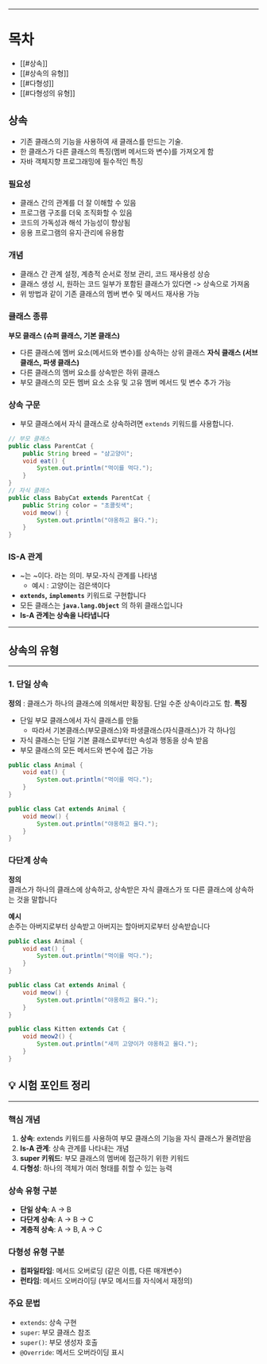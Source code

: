 
---
# 목차
- [[#상속]]
- [[#상속의 유형]]
- [[#다형성]]
- [[#다형성의 유형]]

## 상속
- 기존 클래스의 기능을 사용하여 새 클래스를 만드는 기술.
- 한 클래스가 다른 클래스의 특징(멤버 메서드와 변수)를 가져오게 함
- 자바 객체지향 프로그래밍에 필수적인 특징
### 필요성
- 클래스 간의 관계를 더 잘 이해할 수 있음
- 프로그램 구조를 더욱 조직화할 수 있음
- 코드의 가독성과 해석 가능성이 향상됨
- 응용 프로그램의 유지·관리에 유용함
### 개념
- 클래스 간 관계 설정, 계층적 순서로 정보 관리, 코드 재사용성 상승
- 클래스 생성 시, 원하는 코드 일부가 포함된 클래스가 있다면 -> 상속으로 가져옴
- 위 방법과 같이 기존 클래스의 멤버 변수 및 메서드 재사용 가능
### 클래스 종류
**부모 클래스 (슈퍼 클래스, 기본 클래스)**
- 다른 클래스에 멤버 요소(메서드와 변수)를 상속하는 상위 클래스
**자식 클래스 (서브클래스, 파생 클래스)**
- 다른 클래스의 멤버 요소를 상속받은 하위 클래스
- 부모 클래스의 모든 멤버 요소 소유 및 고유 멤버 메서드 및 변수 추가 가능
### 상속 구문
- 부모 클래스에서 자식 클래스로 상속하려면 `extends` 키워드를 사용합니다.
```java
// 부모 클래스 
public class ParentCat { 
	public String breed = "샴고양이"; 
	void eat() { 
		System.out.println("먹이를 먹다."); 
	} 
} 
// 자식 클래스 
public class BabyCat extends ParentCat { 
	public String color = "초콜릿색"; 
	void meow() { 
		System.out.println("야옹하고 울다."); 
	} 
}
```
### IS-A 관계
- ~는 ~이다. 라는 의미. 부모-자식 관계를 나타냄
	- 예시 : 고양이는 검은색이다
- **`extends`, `implements`** 키워드로 구현합니다
- 모든 클래스는 **`java.lang.Object`** 의 하위 클래스입니다
- **Is-A 관계는 상속을 나타냅니다**
---
## 상속의 유형
---
### 1. 단일 상속
**정의** : 클래스가 하나의 클래스에 의해서만 확장됨. 단일 수준 상속이라고도 함.
**특징** 
- 단일 부모 클래스에서 자식 클래스를 만듦
	- 따라서 기본클래스(부모클래스)와 파생클래스(자식클래스)가 각 하나임
- 자식 클래스는 단일 기본 클래스로부터만 속성과 행동을 상속 받음
- 부모 클래스의 모든 메서드와 변수에 접근 가능
```java
public class Animal {
    void eat() {
        System.out.println("먹이를 먹다.");
    }
}

public class Cat extends Animal {
    void meow() {
        System.out.println("야옹하고 울다.");
    }
}
```
### 다단계 상속
**정의**  
클래스가 하나의 클래스에 상속하고, 상속받은 자식 클래스가 또 다른 클래스에 상속하는 것을 말합니다

**예시**  
손주는 아버지로부터 상속받고 아버지는 할아버지로부터 상속받습니다
```java
public class Animal {
    void eat() {
        System.out.println("먹이를 먹다.");
    }
}

public class Cat extends Animal {
    void meow() {
        System.out.println("야옹하고 울다.");
    }
}

public class Kitten extends Cat {
    void meow2() {
        System.out.println("새끼 고양이가 야옹하고 울다.");
    }
}
```


## 💡 시험 포인트 정리
---
### 핵심 개념

1. **상속**: extends 키워드를 사용하여 부모 클래스의 기능을 자식 클래스가 물려받음
2. **Is-A 관계**: 상속 관계를 나타내는 개념
3. **super 키워드**: 부모 클래스의 멤버에 접근하기 위한 키워드
4. **다형성**: 하나의 객체가 여러 형태를 취할 수 있는 능력
### 상속 유형 구분
- **단일 상속**: A → B
- **다단계 상속**: A → B → C
- **계층적 상속**: A → B, A → C
### 다형성 유형 구분
- **컴파일타임**: 메서드 오버로딩 (같은 이름, 다른 매개변수)
- **런타임**: 메서드 오버라이딩 (부모 메서드를 자식에서 재정의)
### 주요 문법
- `extends`: 상속 구현
- `super`: 부모 클래스 참조
- `super()`: 부모 생성자 호출
- `@Override`: 메서드 오버라이딩 표시